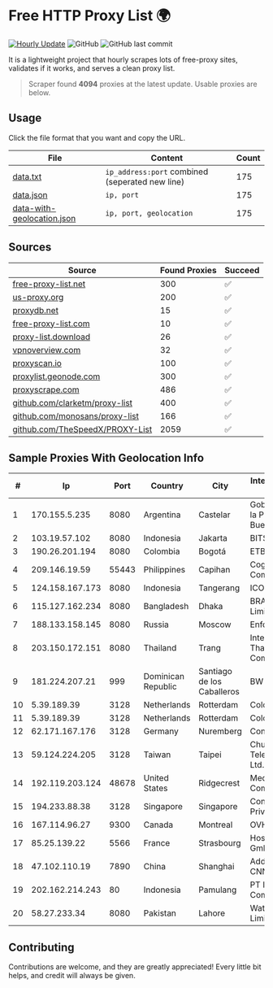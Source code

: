 
# Free HTTP Proxy List 🌍

[![Hourly Update](https://github.com/mertguvencli/http-proxy-list/actions/workflows/main.yml/badge.svg?branch=main)](https://github.com/mertguvencli/http-proxy-list/actions/workflows/main.yml)
![GitHub](https://img.shields.io/github/license/mertguvencli/http-proxy-list)
![GitHub last commit](https://img.shields.io/github/last-commit/mertguvencli/http-proxy-list)

It is a lightweight project that hourly scrapes lots of free-proxy sites, validates if it works, and serves a clean proxy list.


> Scraper found **4094** proxies at the latest update. Usable proxies are below.

## Usage

Click the file format that you want and copy the URL.


|File|Content|Count|
|----|-------|-----|
|[data.txt](https://raw.githubusercontent.com/mertguvencli/http-proxy-list/main/proxy-list/data.txt)|`ip_address:port` combined (seperated new line)|175|
|[data.json](https://raw.githubusercontent.com/mertguvencli/http-proxy-list/main/proxy-list/data.json)|`ip, port`|175|
|[data-with-geolocation.json](https://raw.githubusercontent.com/mertguvencli/http-proxy-list/main/proxy-list/data-with-geolocation.json)|`ip, port, geolocation`|175|

## Sources

|Source|Found Proxies|Succeed|
|------|-------------|-------|
|[free-proxy-list.net](https://free-proxy-list.net)|300|✅|
|[us-proxy.org](https://www.us-proxy.org)|200|✅|
|[proxydb.net](http://proxydb.net)|15|✅|
|[free-proxy-list.com](https://free-proxy-list.com/?page=&port=&type%5B%5D=http&type%5B%5D=https&up_time=0&search=Search)|10|✅|
|[proxy-list.download](https://www.proxy-list.download/HTTP)|26|✅|
|[vpnoverview.com](https://vpnoverview.com/privacy/anonymous-browsing/free-proxy-servers)|32|✅|
|[proxyscan.io](https://www.proxyscan.io)|100|✅|
|[proxylist.geonode.com](https://proxylist.geonode.com/api/proxy-list?limit=300&page=1&sort_by=lastChecked&sort_type=desc&protocols=http,https)|300|✅|
|[proxyscrape.com](https://api.proxyscrape.com/v2/?request=displayproxies&protocol=http&timeout=10000&country=all&ssl=all&anonymity=all)|486|✅|
|[github.com/clarketm/proxy-list](https://raw.githubusercontent.com/clarketm/proxy-list/master/proxy-list-raw.txt)|400|✅|
|[github.com/monosans/proxy-list](https://raw.githubusercontent.com/monosans/proxy-list/main/proxies/http.txt)|166|✅|
|[github.com/TheSpeedX/PROXY-List](https://raw.githubusercontent.com/TheSpeedX/PROXY-List/master/http.txt)|2059|✅|


## Sample Proxies With Geolocation Info

|#|Ip|Port|Country|City|Internet Service Provider|
|-|--|----|-------|----|-------------------------|
|1|170.155.5.235|8080|Argentina|Castelar|Gobernacion de la Provincia de Buenos Aires|
|2|103.19.57.102|8080|Indonesia|Jakarta|BITSNET|
|3|190.26.201.194|8080|Colombia|Bogotá|ETB - Colombia|
|4|209.146.19.59|55443|Philippines|Capihan|Cogent Communications|
|5|124.158.167.173|8080|Indonesia|Tangerang|ICON+|
|6|115.127.162.234|8080|Bangladesh|Dhaka|BRACNet Limited|
|7|188.133.158.145|8080|Russia|Moscow|Enforta-MSK|
|8|203.150.172.151|8080|Thailand|Trang|Internet Thailand Company Ltd.|
|9|181.224.207.21|999|Dominican Republic|Santiago de los Caballeros|BW TELECOM|
|10|5.39.189.39|3128|Netherlands|Rotterdam|ColoCenter b.v.|
|11|5.39.189.39|3128|Netherlands|Rotterdam|ColoCenter b.v.|
|12|62.171.167.176|3128|Germany|Nuremberg|Contabo GmbH|
|13|59.124.224.205|3128|Taiwan|Taipei|Chunghwa Telecom Co., Ltd.|
|14|192.119.203.124|48678|United States|Ridgecrest|Mediacom Communications|
|15|194.233.88.38|3128|Singapore|Singapore|Contabo Asia Private Limited|
|16|167.114.96.27|9300|Canada|Montreal|OVH SAS|
|17|85.25.139.22|5566|France|Strasbourg|Host Europe GmbH|
|18|47.102.110.19|7890|China|Shanghai|Addresses CNNIC|
|19|202.162.214.243|80|Indonesia|Pamulang|PT Indonesia Comnets Plus|
|20|58.27.233.34|8080|Pakistan|Lahore|Wateen Telecom Limited|



## Contributing

Contributions are welcome, and they are greatly appreciated! Every
little bit helps, and credit will always be given.

